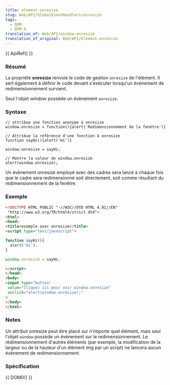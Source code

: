 ```yaml
---
title: element.onresize
slug: Web/API/GlobalEventHandlers/onresize
tags:
  - DOM
  - DOM_0
translation_of: Web/API/window.onresize
translation_of_original: Web/API/Element.onresize
---
```

{{ ApiRef() }}

### Résumé

La propriété **onresize** renvoie le code de gestion `onresize` de l'élément. Il sert également à définir le code devant s'exécuter lorsqu'un évènement de redimensionnement survient.

Seul l'objet _window_ possède un évènement `onresize`.

### Syntaxe

    // attribue une fonction anonyme à onresize
    window.onresize = function(){alert('Redimensionnement de la fenêtre')}

    // Attribue la référence d'une fonction à onresize
    function sayHi(){alert('Hi')}

    window.onresize = sayHi;

    // Montre la valeur de window.onresize
    alert(window.onresize);

Un évènement onresize employé avec des cadres sera lancé à chaque fois que le cadre sera redimensionné soit directement, soit comme résultant du redimensionnement de la fenêtre.

### Exemple

```html
<!DOCTYPE HTML PUBLIC "-//W3C//DTD HTML 4.01//EN"
 "http://www.w3.org/TR/html4/strict.dtd">
<html>
<head>
<title>exemple avec onresize</title>
<script type="text/javascript">

function sayHi(){
  alert('Hi');
}

window.onresize = sayHi;

</script>
</head>
<body>
<input type="button"
 value="Cliquez ici pour voir window.onresize"
 onclick="alert(window.onresize);"
>
</body>
</html>
```

### Notes

Un attribut onresize peut être placé sur n'importe quel élément, mais seul l'objet `window` possède un évènement sur le redimensionnement. Le rédimensionnement d'autres éléments (par exemple, la modification de la largeur ou de la hauteur d'un élément img par un script) ne lancera aucun évènement de redimensionnement.

### Spécification

{{ DOM0() }}
